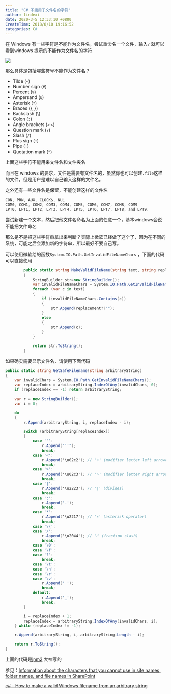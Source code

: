 ```yaml
---
title: "C# 不能用于文件名的字符"
author: lindexi
date: 2020-3-5 12:33:10 +0800
CreateTime: 2018/8/10 19:16:52
categories: C#
---
```


在 Windows 有一些字符是不能作为文件名，尝试重命名一个文件，输入`/` 就可以看到windows 提示的不能作为文件名的字符

<!--more-->


<!-- CreateTime:2018/8/10 19:16:52 -->


<div id="toc"></div>

![](http://image.acmx.xyz/34fdad35-5dfe-a75b-2b4b-8c5e313038e2%2F2018222143910.jpg)

那么具体是包括哪些符号不能作为文件名？

 - Tilde (`~`)
 - Number sign (`#`)
 - Percent (`%`)
 - Ampersand (`&`)
 - Asterisk (`*`)
 - Braces (`{` `}`)
 - Backslash (\\)
 - Colon (`:`)
 - Angle brackets (`<` `>`)
 - Question mark (`?`)
 - Slash (`/`)
 - Plus sign (`+`)
 - Pipe (`|`)
 - Quotation mark (`"`)

上面这些字符不能用来文件名和文件夹名

而且在 windows 的要求，文件是需要有文件名的，虽然你也可以创建`.file`这样的文件，但是用户是难以自己输入这样的文件名。

之外还有一些文件名是保留，不能创建这样的文件名

```csharp
CON, PRN, AUX, CLOCK$, NUL
COM0, COM1, COM2, COM3, COM4, COM5, COM6, COM7, COM8, COM9
LPT0, LPT1, LPT2, LPT3, LPT4, LPT5, LPT6, LPT7, LPT8, and LPT9.
```

尝试新建一个文本，然后把他文件名命名为上面的任意一个，基本windows会说不能把文件命名

那么是不是把这些字符串拿出来判断？实际上微软已经做了这个了，因为在不同的系统，可能之后会添加新的字符串，所以最好不要自己写。

可以使用微软给的函数`System.IO.Path.GetInvalidFileNameChars` ，下面的代码可以直接使用

```csharp
        public static string MakeValidFileName(string text, string replacement = "_")
        {
            StringBuilder str=new StringBuilder();
            var invalidFileNameChars = System.IO.Path.GetInvalidFileNameChars();
            foreach (var c in text)
            {
                if (invalidFileNameChars.Contains(c))
                {
                    str.Append(replacement??"");
                }
                else
                {
                    str.Append(c);
                }
            }

            return str.ToString();
        }

```

如果确实需要显示文件名，请使用下面代码

```csharp
public static string GetSafeFilename(string arbitraryString)
{
    var invalidChars = System.IO.Path.GetInvalidFileNameChars();
    var replaceIndex = arbitraryString.IndexOfAny(invalidChars, 0);
    if (replaceIndex == -1) return arbitraryString;

    var r = new StringBuilder();
    var i = 0;

    do
    {
        r.Append(arbitraryString, i, replaceIndex - i);

        switch (arbitraryString[replaceIndex])
        {
            case '"':
                r.Append("''");
                break;
            case '<':
                r.Append('\u02c2'); // '˂' (modifier letter left arrowhead)
                break;
            case '>':
                r.Append('\u02c3'); // '˃' (modifier letter right arrowhead)
                break;
            case '|':
                r.Append('\u2223'); // '∣' (divides)
                break;
            case ':':
                r.Append('-');
                break;
            case '*':
                r.Append('\u2217'); // '∗' (asterisk operator)
                break;
            case '\\':
            case '/':
                r.Append('\u2044'); // '⁄' (fraction slash)
                break;
            case '\0':
            case '\f':
            case '?':
                break;
            case '\t':
            case '\n':
            case '\r':
            case '\v':
                r.Append(' ');
                break;
            default:
                r.Append('_');
                break;
        }

        i = replaceIndex + 1;
        replaceIndex = arbitraryString.IndexOfAny(invalidChars, i);
    } while (replaceIndex != -1);

    r.Append(arbitraryString, i, arbitraryString.Length - i);

    return r.ToString();
}
```

上面的代码是[jnm2](https://stackoverflow.com/a/30126118/6116637) 大神写的

参见：[Information about the characters that you cannot use in site names, folder names, and file names in SharePoint](https://support.microsoft.com/en-us/help/905231/information-about-the-characters-that-you-cannot-use-in-site-names-fol )

[c# - How to make a valid Windows filename from an arbitrary string](https://stackoverflow.com/questions/620605/how-to-make-a-valid-windows-filename-from-an-arbitrary-string )

